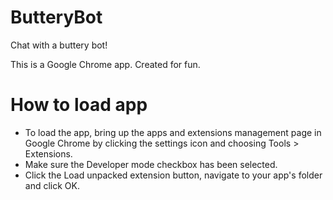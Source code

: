 # ButteryBot
Chat with a buttery bot!

This is a Google Chrome app. Created for fun.

# How to load app
* To load the app, bring up the apps and extensions management page in Google Chrome by clicking the settings icon  and choosing Tools > Extensions.
* Make sure the Developer mode checkbox has been selected.
* Click the Load unpacked extension button, navigate to your app's folder and click OK.
